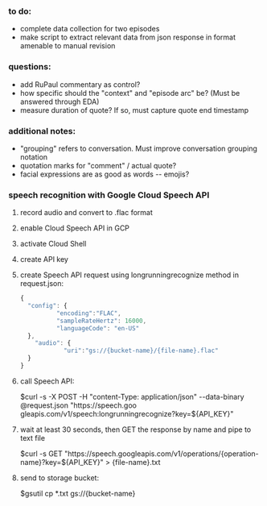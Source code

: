 ### to do:
+ complete data collection for two episodes
+ make script to extract relevant data from json response in format amenable to manual revision

### questions:
+ add RuPaul commentary as control?
+ how specific should the "context" and "episode arc" be? (Must be answered through EDA)
+ measure duration of quote? If so, must capture quote end timestamp

### additional notes:
+ "grouping" refers to conversation. Must improve conversation grouping notation
+ quotation marks for "comment" / actual quote?
+ facial expressions are as good as words -- emojis?

### speech recognition with Google Cloud Speech API
1. record audio and convert to .flac format
2. enable Cloud Speech API in GCP
3. activate Cloud Shell
4. create API key
5. create Speech API request using longrunningrecognize method in request.json:

	```javascript
	{
  	  "config": {
      	      "encoding":"FLAC",
              "sampleRateHertz": 16000,
              "languageCode": "en-US"
  	  },
  	    "audio": {
                "uri":"gs://{bucket-name}/{file-name}.flac"
  	  }
	}
	```

6. call Speech API:
	
	$curl -s -X POST -H "content-Type: application/json" --data-binary @request.json "https://speech.goo
gleapis.com/v1/speech:longrunningrecognize?key=${API_KEY}"

7. wait at least 30 seconds, then GET the response by name and pipe to text file
	
	$curl -s GET "https://speech.googleapis.com/v1/operations/{operation-name}?key=${API_KEY}" > {file-name}.txt

8. send to storage bucket:

	$gsutil cp *.txt gs://{bucket-name}
